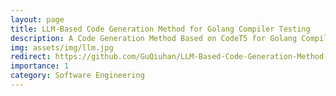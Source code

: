 ```yaml
---
layout: page
title: LLM-Based Code Generation Method for Golang Compiler Testing
description: A Code Generation Method Based on CodeT5 for Golang Compiler Testing
img: assets/img/llm.jpg
redirect: https://github.com/GuQiuhan/LLM-Based-Code-Generation-Method-for-Golang-Compiler-Testing
importance: 1
category: Software Engineering
---
```

